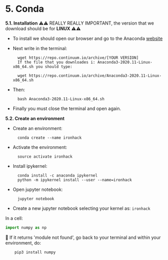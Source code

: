 # 5. Conda

**5.1. Installation**
⚠⚠ REALLY REALLY IMPORTANT, the version that we download should be for **LINUX** ⚠⚠

- To install we should open our browser and go to the Anaconda [website](https://www.anaconda.com/products/individual)

- Next write in the terminal: 

        wget https://repo.continuum.io/archive/[YOUR VERSION] 
        If the file that you downloades i: Anaconda3-2020.11-Linux-x86_64.sh you should type: 

        wget https://repo.continuum.io/archive/Anaconda3-2020.11-Linux-x86_64.sh
- Then:   

        bash Anaconda3-2020.11-Linux-x86_64.sh

- Finally you must close the terminal and open again. 

**5.2. Create an environment**
- Create an environment:  

        conda create --name ironhack

- Activate the environment:

        source activate ironhack  


- Install ipykernel:

        conda install -c anaconda ipykernel
        python -m ipykernel install --user --name=ironhack

- Open jupyter notebook:  

        jupyter notebook

- Create a new jupyter notebook selecting your kernel as: `ironhack`

In a cell:
```python
import numpy as np
```
🚨 If it returns 'module not found', go back to your terminal and within your environment, do: 

        pip3 install numpy

